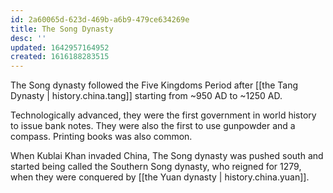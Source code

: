 ```yaml
---
id: 2a60065d-623d-469b-a6b9-479ce634269e
title: The Song Dynasty
desc: ''
updated: 1642957164952
created: 1616188283515
---
```

The Song dynasty followed the Five Kingdoms Period after [[the Tang Dynasty | history.china.tang]]
starting from ~950 AD to ~1250 AD.

Technologically advanced, they were the first government in world history to issue bank notes.
They were also the first to use gunpowder and a compass. Printing books was also common.

When Kublai Khan invaded China, The Song dynasty was pushed south and started being called
the Southern Song dynasty, who reigned for 1279, when they were conquered by [[the Yuan dynasty | history.china.yuan]].
